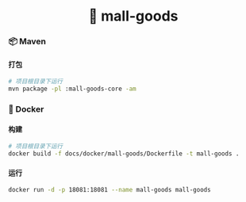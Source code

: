 <h1 align="center">🏪 mall-goods</h1>

### 📦 Maven

#### 打包

```bash
# 项目根目录下运行
mvn package -pl :mall-goods-core -am
```

### 🐳 Docker

#### 构建

```bash
# 项目根目录下运行
docker build -f docs/docker/mall-goods/Dockerfile -t mall-goods .
```

#### 运行

```bash
docker run -d -p 18081:18081 --name mall-goods mall-goods
```
